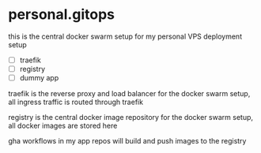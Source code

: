 # personal.gitops

this is the central docker swarm setup for my personal VPS deployment setup

- [ ] traefik
- [ ] registry
- [ ] dummy app

traefik is the reverse proxy and load balancer for the docker swarm setup, all ingress traffic is routed through traefik

registry is the central docker image repository for the docker swarm setup, all docker images are stored here

gha workflows in my app repos will build and push images to the registry
